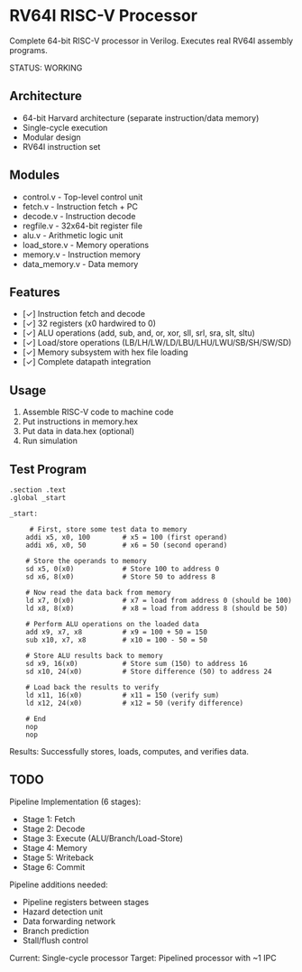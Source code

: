 # RV64I RISC-V Processor

Complete 64-bit RISC-V processor in Verilog. Executes real RV64I assembly programs.

STATUS: WORKING

## Architecture

- 64-bit Harvard architecture (separate instruction/data memory)
- Single-cycle execution
- Modular design
- RV64I instruction set

## Modules

- control.v       - Top-level control unit
- fetch.v         - Instruction fetch + PC
- decode.v        - Instruction decode
- regfile.v       - 32x64-bit register file
- alu.v           - Arithmetic logic unit
- load_store.v    - Memory operations
- memory.v        - Instruction memory
- data_memory.v   - Data memory

## Features

- [✓] Instruction fetch and decode
- [✓] 32 registers (x0 hardwired to 0)
- [✓] ALU operations (add, sub, and, or, xor, sll, srl, sra, slt, sltu)
- [✓] Load/store operations (LB/LH/LW/LD/LBU/LHU/LWU/SB/SH/SW/SD)
- [✓] Memory subsystem with hex file loading
- [✓] Complete datapath integration

## Usage

1. Assemble RISC-V code to machine code
2. Put instructions in memory.hex
3. Put data in data.hex (optional)
4. Run simulation

## Test Program

```
.section .text
.global _start

_start:

     # First, store some test data to memory
    addi x5, x0, 100        # x5 = 100 (first operand)
    addi x6, x0, 50         # x6 = 50 (second operand)
    
    # Store the operands to memory
    sd x5, 0(x0)            # Store 100 to address 0
    sd x6, 8(x0)            # Store 50 to address 8
    
    # Now read the data back from memory
    ld x7, 0(x0)            # x7 = load from address 0 (should be 100)
    ld x8, 8(x0)            # x8 = load from address 8 (should be 50)
    
    # Perform ALU operations on the loaded data
    add x9, x7, x8          # x9 = 100 + 50 = 150
    sub x10, x7, x8         # x10 = 100 - 50 = 50
    
    # Store ALU results back to memory
    sd x9, 16(x0)           # Store sum (150) to address 16
    sd x10, 24(x0)          # Store difference (50) to address 24
    
    # Load back the results to verify
    ld x11, 16(x0)          # x11 = 150 (verify sum)
    ld x12, 24(x0)          # x12 = 50 (verify difference)
    
    # End
    nop
    nop
```

Results: Successfully stores, loads, computes, and verifies data.

## TODO

Pipeline Implementation (6 stages):
- Stage 1: Fetch
- Stage 2: Decode  
- Stage 3: Execute (ALU/Branch/Load-Store)
- Stage 4: Memory
- Stage 5: Writeback
- Stage 6: Commit

Pipeline additions needed:
- Pipeline registers between stages
- Hazard detection unit
- Data forwarding network
- Branch prediction
- Stall/flush control

Current: Single-cycle processor
Target: Pipelined processor with ~1 IPC

